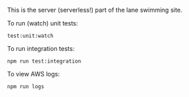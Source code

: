 This is the server (serverless!) part of the lane swimming site.

To run (watch) unit tests:

`test:unit:watch`

To run integration tests:

`npm run test:integration`

To view AWS logs:

`npm run logs`
